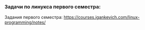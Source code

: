 ### Задачи по линукса первого семестра:

Задания первого семестра: https://courses.igankevich.com/linux-programming/notes/